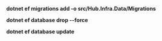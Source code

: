 **dotnet ef migrations add <Name> -o src/Hub.Infra.Data/Migrations**

**dotnet ef database drop --force**

**dotnet ef database update**